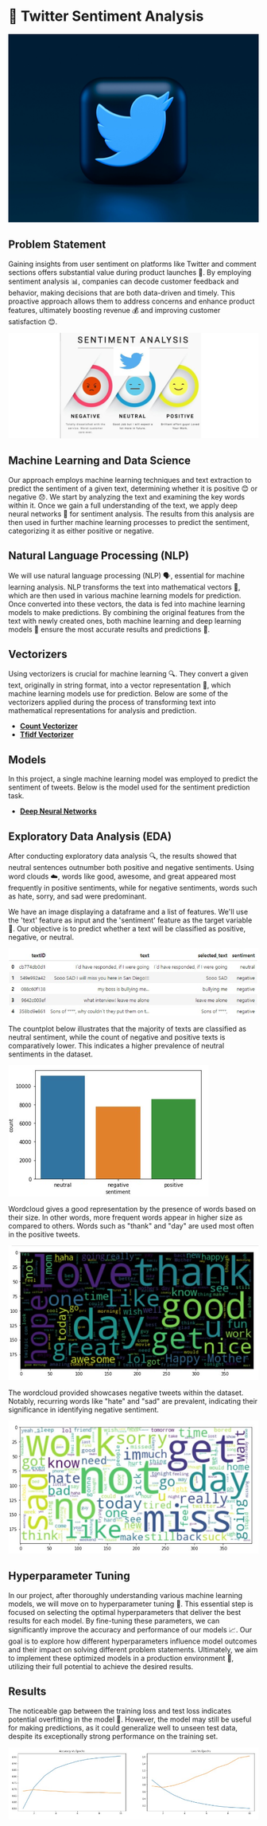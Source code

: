 # 👹 Twitter Sentiment Analysis 

![images](image.jpg) 

## Problem Statement

Gaining insights from user sentiment on platforms like Twitter and comment sections offers substantial value during product launches 🚀. By employing sentiment analysis 📊, companies can decode customer feedback and behavior, making decisions that are both data-driven and timely. This proactive approach allows them to address concerns and enhance product features, ultimately boosting revenue 💰 and improving customer satisfaction 😊.

![images](Overview.jpg)

## Machine Learning and Data Science

Our approach employs machine learning techniques and text extraction to predict the sentiment of a given text, determining whether it is positive 😊 or negative 😞. We start by analyzing the text and examining the key words within it. Once we gain a full understanding of the text, we apply deep neural networks 🧠 for sentiment analysis. The results from this analysis are then used in further machine learning processes to predict the sentiment, categorizing it as either positive or negative.

## Natural Language Processing (NLP)
We will use natural language processing (NLP) 🗣️, essential for machine learning analysis. NLP transforms the text into mathematical vectors 🔢, which are then used in various machine learning models for prediction. Once converted into these vectors, the data is fed into machine learning models to make predictions. By combining the original features from the text with newly created ones, both machine learning and deep learning models 🧠 ensure the most accurate results and predictions 🎯.


## Vectorizers 

Using vectorizers is crucial for machine learning 🔍. They convert a given text, originally in string format, into a vector representation 🔢, which machine learning models use for prediction. Below are some of the vectorizers applied during the process of transforming text into mathematical representations for analysis and prediction.

* [__Count Vectorizer__](https://scikit-learn.org/stable/modules/generated/sklearn.feature_extraction.text.CountVectorizer.html)
* [__Tfidf Vectorizer__](https://scikit-learn.org/stable/modules/generated/sklearn.feature_extraction.text.TfidfVectorizer.html)

## Models

In this project, a single machine learning model was employed to predict the sentiment of tweets. Below is the model used for the sentiment prediction task.

* [__Deep Neural Networks__](https://www.tensorflow.org/api_docs/python/tf/keras/Model)

## Exploratory Data Analysis (EDA)

After conducting exploratory data analysis 🔍, the results showed that neutral sentences outnumber both positive and negative sentiments. Using word clouds ☁️, words like good, awesome, and great appeared most frequently in positive sentiments, while for negative sentiments, words such as hate, sorry, and sad were predominant.

We have an image displaying a dataframe and a list of features. We'll use the 'text' feature as input and the 'sentiment' feature as the target variable 🎯. Our objective is to predict whether a text will be classified as positive, negative, or neutral.

<img src = "https://github.com/harshalgondaliya/twitter_sentiment_analysis/blob/main/images/Input.jpg"/>

The countplot below illustrates that the majority of texts are classified as neutral sentiment, while the count of negative and positive texts is comparatively lower. This indicates a higher prevalence of neutral sentiments in the dataset.

<img src = "https://github.com/harshalgondaliya/twitter_sentiment_analysis/blob/main/images/chart.jpg"/>

Wordcloud gives a good representation by the presence of words based on their size. In other words, more frequent words appear in higher size as compared to others. Words such as "thank" and "day" are used most often in the positive tweets. 

<img src = "https://github.com/harshalgondaliya/twitter_sentiment_analysis/blob/main/images/Positive.jpg"/>

The wordcloud provided showcases negative tweets within the dataset. Notably, recurring words like "hate" and "sad" are prevalent, indicating their significance in identifying negative sentiment.

<img src = "https://github.com/harshalgondaliya/twitter_sentiment_analysis/blob/main/images/Negative.jpg"/>

## Hyperparameter Tuning 

In our project, after thoroughly understanding various machine learning models, we will move on to hyperparameter tuning 🔧. This essential step is focused on selecting the optimal hyperparameters that deliver the best results for each model. By fine-tuning these parameters, we can significantly improve the accuracy and performance of our models 📈. Our goal is to explore how different hyperparameters influence model outcomes and their impact on solving different problem statements. Ultimately, we aim to implement these optimized models in a production environment 🚀, utilizing their full potential to achieve the desired results.

## Results 

The noticeable gap between the training loss and test loss indicates potential overfitting in the model 🎯. However, the model may still be useful for making predictions, as it could generalize well to unseen test data, despite its exceptionally strong performance on the training set.

<img src = "https://github.com/harshalgondaliya/twitter_sentiment_analysis/blob/main/images/Performance.jpg"/>
